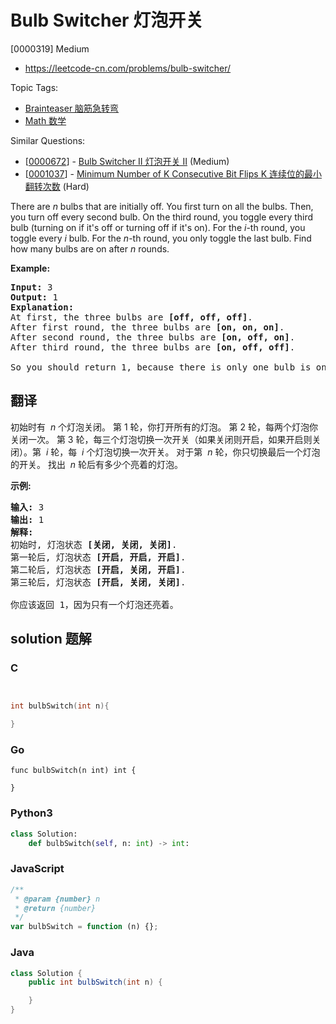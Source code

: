 # Bulb Switcher 灯泡开关

[0000319] Medium

- https://leetcode-cn.com/problems/bulb-switcher/

Topic Tags:

- [Brainteaser 脑筋急转弯](https://leetcode-cn.com/tag/brainteaser/)
- [Math 数学](https://leetcode-cn.com/tag/math/)

Similar Questions:

- [[0000672](https://leetcode-cn.com/problems/bulb-switcher-ii/)] - [Bulb Switcher II 灯泡开关 Ⅱ](./0000672.bulb-switcher-ii.md) (Medium)
- [[0001037](https://leetcode-cn.com/problems/minimum-number-of-k-consecutive-bit-flips/)] - [Minimum Number of K Consecutive Bit Flips K 连续位的最小翻转次数](./0001037.minimum-number-of-k-consecutive-bit-flips.md) (Hard)

There are _n_ bulbs that are initially off. You first turn on all the bulbs. Then, you turn off every second bulb. On the third round, you toggle every third bulb (turning on if it's off or turning off if it's on). For the _i_\-th round, you toggle every _i_ bulb. For the _n_\-th round, you only toggle the last bulb. Find how many bulbs are on after _n_ rounds.

**Example:**

<pre><strong>Input: </strong>3
<strong>Output:</strong> 1 
<strong>Explanation:</strong> 
At first, the three bulbs are <b>[off, off, off]</b>.
After first round, the three bulbs are <b>[on, on, on]</b>.
After second round, the three bulbs are <b>[on, off, on]</b>.
After third round, the three bulbs are <b>[on, off, off]</b>. 

So you should return 1, because there is only one bulb is on.
</pre>

## 翻译

初始时有  *n* 个灯泡关闭。 第 1 轮，你打开所有的灯泡。 第 2 轮，每两个灯泡你关闭一次。 第 3 轮，每三个灯泡切换一次开关（如果关闭则开启，如果开启则关闭）。第  *i* 轮，每  *i* 个灯泡切换一次开关。 对于第  *n* 轮，你只切换最后一个灯泡的开关。 找出  *n* 轮后有多少个亮着的灯泡。

**示例:**

<pre><strong>输入: </strong>3
<strong>输出:</strong> 1 
<strong>解释:</strong> 
初始时, 灯泡状态 <strong>[关闭, 关闭, 关闭]</strong>.
第一轮后, 灯泡状态 <strong>[开启, 开启, 开启]</strong>.
第二轮后, 灯泡状态 <strong>[开启, 关闭, 开启]</strong>.
第三轮后, 灯泡状态 <strong>[开启, 关闭, 关闭]</strong>. 

你应该返回 1，因为只有一个灯泡还亮着。
</pre>

## solution 题解

### C

```c


int bulbSwitch(int n){

}


```

### Go

```golang
func bulbSwitch(n int) int {

}
```

### Python3

```python
class Solution:
    def bulbSwitch(self, n: int) -> int:

```

### JavaScript

```javascript
/**
 * @param {number} n
 * @return {number}
 */
var bulbSwitch = function (n) {};
```

### Java

```java
class Solution {
    public int bulbSwitch(int n) {

    }
}
```
